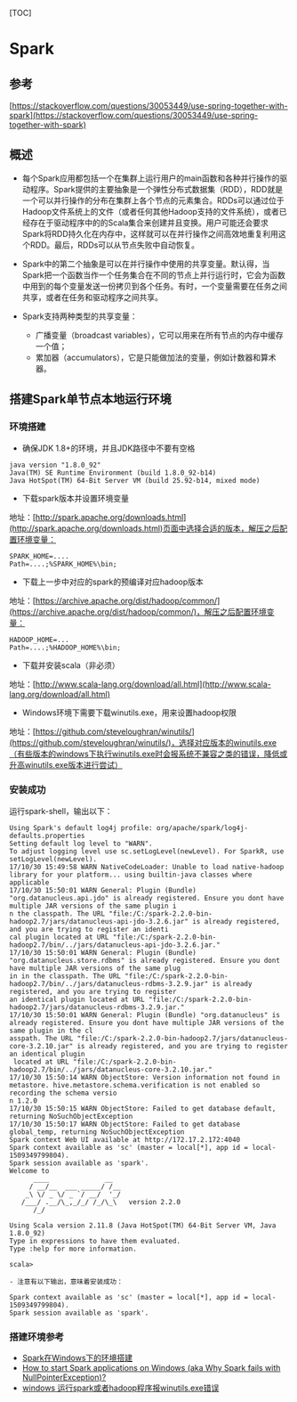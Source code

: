 [TOC]

# Spark

## 参考

[https://stackoverflow.com/questions/30053449/use-spring-together-with-spark](https://stackoverflow.com/questions/30053449/use-spring-together-with-spark)

## 概述

* 每个Spark应用都包括一个在集群上运行用户的main函数和各种并行操作的驱动程序。Spark提供的主要抽象是一个弹性分布式数据集（RDD），RDD就是一个可以并行操作的分布在集群上各个节点的元素集合。RDDs可以通过位于Hadoop文件系统上的文件（或者任何其他Hadoop支持的文件系统），或者已经存在于驱动程序中的的Scala集合来创建并且变换。用户可能还会要求Spark将RDD持久化在内存中，这样就可以在并行操作之间高效地重复利用这个RDD。最后，RDDs可以从节点失败中自动恢复。

* Spark中的第二个抽象是可以在并行操作中使用的共享变量。默认得，当Spark把一个函数当作一个任务集合在不同的节点上并行运行时，它会为函数中用到的每个变量发送一份拷贝到各个任务。有时，一个变量需要在任务之间共享，或者在任务和驱动程序之间共享。

* Spark支持两种类型的共享变量：
	- 广播变量（broadcast variables），它可以用来在所有节点的内存中缓存一个值；
	- 累加器（accumulators），它是只能做加法的变量，例如计数器和算术器。

## 搭建Spark单节点本地运行环境

### 环境搭建

* 确保JDK 1.8+的环境，并且JDK路径中不要有空格

```
java version "1.8.0_92"
Java(TM) SE Runtime Environment (build 1.8.0_92-b14)
Java HotSpot(TM) 64-Bit Server VM (build 25.92-b14, mixed mode)
```

* 下载spark版本并设置环境变量

地址：[http://spark.apache.org/downloads.html](http://spark.apache.org/downloads.html)页面中选择合适的版本，解压之后配置环境变量：

```
SPARK_HOME=....
Path=....;%SPARK_HOME%\bin;
```

* 下载上一步中对应的spark的预编译对应hadoop版本

地址：[https://archive.apache.org/dist/hadoop/common/](https://archive.apache.org/dist/hadoop/common/)，解压之后配置环境变量：

```
HADOOP_HOME=...
Path=....;%HADOOP_HOME%\bin;
```

* 下载并安装scala（非必须）

地址：[http://www.scala-lang.org/download/all.html](http://www.scala-lang.org/download/all.html)

* Windows环境下需要下载winutils.exe，用来设置hadoop权限

地址：[https://github.com/steveloughran/winutils/](https://github.com/steveloughran/winutils/)，选择对应版本的winutils.exe（有些版本的windows下执行winutils.exe时会报系统不兼容之类的错误，降低或升高winutils.exe版本进行尝试）

### 安装成功

运行spark-shell，输出以下：

```
Using Spark's default log4j profile: org/apache/spark/log4j-defaults.properties
Setting default log level to "WARN".
To adjust logging level use sc.setLogLevel(newLevel). For SparkR, use setLogLevel(newLevel).
17/10/30 15:49:58 WARN NativeCodeLoader: Unable to load native-hadoop library for your platform... using builtin-java classes where applicable
17/10/30 15:50:01 WARN General: Plugin (Bundle) "org.datanucleus.api.jdo" is already registered. Ensure you dont have multiple JAR versions of the same plugin i
n the classpath. The URL "file:/C:/spark-2.2.0-bin-hadoop2.7/jars/datanucleus-api-jdo-3.2.6.jar" is already registered, and you are trying to register an identi
cal plugin located at URL "file:/C:/spark-2.2.0-bin-hadoop2.7/bin/../jars/datanucleus-api-jdo-3.2.6.jar."
17/10/30 15:50:01 WARN General: Plugin (Bundle) "org.datanucleus.store.rdbms" is already registered. Ensure you dont have multiple JAR versions of the same plug
in in the classpath. The URL "file:/C:/spark-2.2.0-bin-hadoop2.7/bin/../jars/datanucleus-rdbms-3.2.9.jar" is already registered, and you are trying to register
an identical plugin located at URL "file:/C:/spark-2.2.0-bin-hadoop2.7/jars/datanucleus-rdbms-3.2.9.jar."
17/10/30 15:50:01 WARN General: Plugin (Bundle) "org.datanucleus" is already registered. Ensure you dont have multiple JAR versions of the same plugin in the cl
asspath. The URL "file:/C:/spark-2.2.0-bin-hadoop2.7/jars/datanucleus-core-3.2.10.jar" is already registered, and you are trying to register an identical plugin
 located at URL "file:/C:/spark-2.2.0-bin-hadoop2.7/bin/../jars/datanucleus-core-3.2.10.jar."
17/10/30 15:50:14 WARN ObjectStore: Version information not found in metastore. hive.metastore.schema.verification is not enabled so recording the schema versio
n 1.2.0
17/10/30 15:50:15 WARN ObjectStore: Failed to get database default, returning NoSuchObjectException
17/10/30 15:50:17 WARN ObjectStore: Failed to get database global_temp, returning NoSuchObjectException
Spark context Web UI available at http://172.17.2.172:4040
Spark context available as 'sc' (master = local[*], app id = local-1509349799804).
Spark session available as 'spark'.
Welcome to
      ____              __
     / __/__  ___ _____/ /__
    _\ \/ _ \/ _ `/ __/  '_/
   /___/ .__/\_,_/_/ /_/\_\   version 2.2.0
      /_/

Using Scala version 2.11.8 (Java HotSpot(TM) 64-Bit Server VM, Java 1.8.0_92)
Type in expressions to have them evaluated.
Type :help for more information.

scala>
```

	- 注意有以下输出，意味着安装成功：

```
Spark context available as 'sc' (master = local[*], app id = local-1509349799804).
Spark session available as 'spark'.
```

### 搭建环境参考

  - [Spark在Windows下的环境搭建](http://blog.csdn.net/u011513853/article/details/52865076)
  - [How to start Spark applications on Windows (aka Why Spark fails with NullPointerException)?](https://stackoverflow.com/questions/32721647/how-to-start-spark-applications-on-windows-aka-why-spark-fails-with-nullpointer)
  - [windows 运行spark或者hadoop程序报winutils.exe错误](http://blog.csdn.net/zhouyan8603/article/details/51873345)


